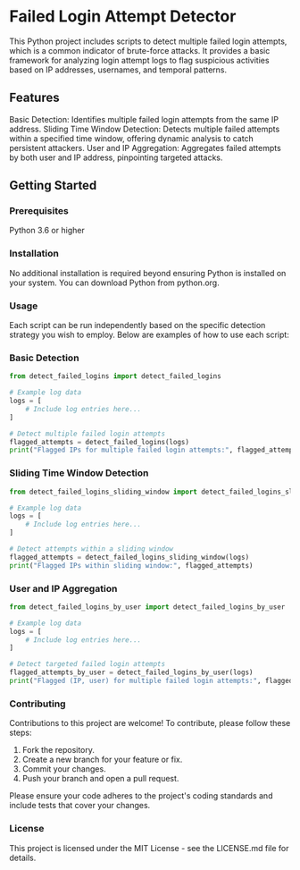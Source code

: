 # Failed Login Attempt Detector
This Python project includes scripts to detect multiple failed login attempts, which is a common indicator of brute-force attacks. It provides a basic framework for analyzing login attempt logs to flag suspicious activities based on IP addresses, usernames, and temporal patterns.

## Features
Basic Detection: Identifies multiple failed login attempts from the same IP address.
Sliding Time Window Detection: Detects multiple failed attempts within a specified time window, offering dynamic analysis to catch persistent attackers.
User and IP Aggregation: Aggregates failed attempts by both user and IP address, pinpointing targeted attacks.
## Getting Started
### Prerequisites
Python 3.6 or higher
### Installation
No additional installation is required beyond ensuring Python is installed on your system. You can download Python from python.org.

### Usage
Each script can be run independently based on the specific detection strategy you wish to employ. Below are examples of how to use each script:

### Basic Detection
```python
from detect_failed_logins import detect_failed_logins

# Example log data
logs = [
    # Include log entries here...
]

# Detect multiple failed login attempts
flagged_attempts = detect_failed_logins(logs)
print("Flagged IPs for multiple failed login attempts:", flagged_attempts)
```
### Sliding Time Window Detection
```python
from detect_failed_logins_sliding_window import detect_failed_logins_sliding_window

# Example log data
logs = [
    # Include log entries here...
]

# Detect attempts within a sliding window
flagged_attempts = detect_failed_logins_sliding_window(logs)
print("Flagged IPs within sliding window:", flagged_attempts)
```
### User and IP Aggregation
```python
from detect_failed_logins_by_user import detect_failed_logins_by_user

# Example log data
logs = [
    # Include log entries here...
]

# Detect targeted failed login attempts
flagged_attempts_by_user = detect_failed_logins_by_user(logs)
print("Flagged (IP, user) for multiple failed login attempts:", flagged_attempts_by_user)
```

### Contributing
Contributions to this project are welcome! To contribute, please follow these steps:

1. Fork the repository.
2. Create a new branch for your feature or fix.
3. Commit your changes.
4. Push your branch and open a pull request.

Please ensure your code adheres to the project's coding standards and include tests that cover your changes.

### License
This project is licensed under the MIT License - see the LICENSE.md file for details.